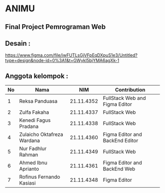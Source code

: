 # ANIMU
## Final Project Pemrograman Web

## Desain :
https://www.figma.com/file/iwFUTLsGjVFpEqDXpuS1e3/Untitled?type=design&node-id=0%3A1&t=GWykl5bjYMA6agXk-1

## Anggota kelompok :
|**No**| **Nama** | **NIM** | **Contribution** |
|------|----------|---------|------------------|
| 1 | Reksa Panduasa | 21.11.4352 | FullStack Web and Figma Editor |
| 2 | Zulfa Fakaha | 21.11.4337 | FullStack Web |
| 3 | Kenedi Fagus Pradana | 21.11.4338 | FullStack Web |
| 4 | Zulaicho Oktafreza Wardana | 21.11.4360 | Figma Editor and BackEnd Editor |
| 5 | Nur Fadhlur Rahman | 21.11.4349 | FullStack Web |
| 6 | Ahmed Ibnu Aprianto | 21.11.4361 | Figma Editor and BackEnd Web |
| 7 | Rofinus Fernando Kasiasi | 21.11.4348 | Figma Editor |
